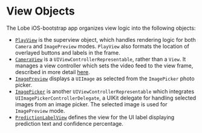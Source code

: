 # View Objects
The Lobe iOS-bootstrap app organizes view logic into the following objects:

- [`PlayView`](https://github.com/lobe/iOS-bootstrap/tree/master/Lobe_iOS/Views/PlayView.swift) is the superview object, which handles rendering logic for both `Camera` and `ImagePreview` modes. `PlayView` also formats the location of overlayed buttons and labels in the frame.
- [`CameraView`](https://github.com/lobe/iOS-bootstrap/tree/master/Lobe_iOS/Views/CameraView.swift) is a `UIViewControllerRepresentable`, rather than a `View`. It manages a view controller which sets the video feed to the view frame, described in more detail [here](https://github.com/lobe/iOS-bootstrap/tree/master/Lobe_iOS#other-files).
- [`ImagePreview`](https://github.com/lobe/iOS-bootstrap/tree/master/Lobe_iOS/Views/ImagePreview.swift) displays a `UIImage` as selected from the `ImagePicker` photo picker.
- [`ImagePicker`](https://github.com/lobe/iOS-bootstrap/tree/master/Lobe_iOS/Views/ImagePicker.swift) is another `UIViewControllerRepresentable` which integrates `UIImagePickerControllerDelegate`, a UIKit delegate for handling selected images from an image picker. The selected image is used for `ImagePreview` mode.
- [`PredictionLabelView`](https://github.com/lobe/iOS-bootstrap/tree/master/Lobe_iOS/Views/PredictionLabelView.swift) defines the view for the UI label displaying prediction text and confidence percentage.
